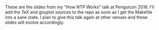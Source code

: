 These are the slides from my "How NTP Works" talk at Penguicon 2016. I'll add the TeX and gnuplot sources to the repo as soon as I get the Makefile into a sane state. I plan to give this talk again at other venues and these slides will evolve accordingly.
